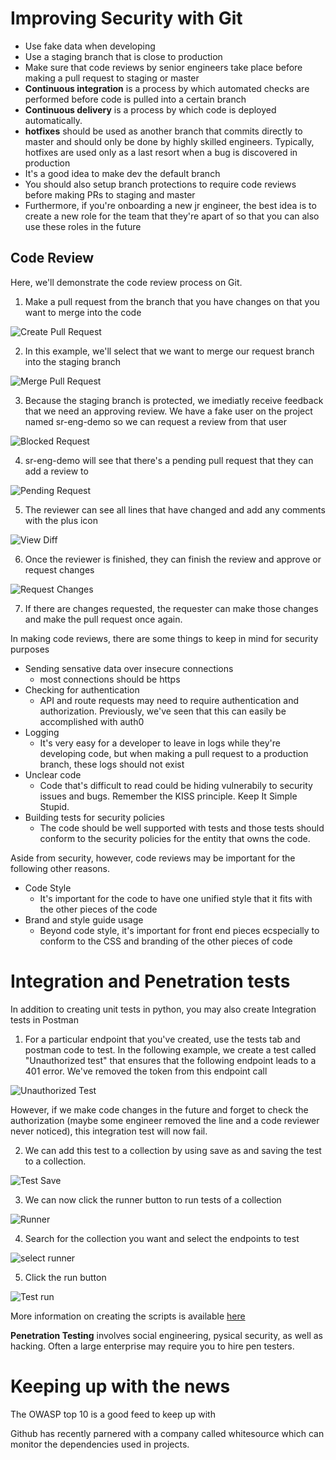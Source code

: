 # Improving Security with Git
* Use fake data when developing
* Use a staging branch that is close to production
* Make sure that code reviews by senior engineers take place before making a pull request to staging or master
* **Continuous integration** is a process by which automated checks are performed before code is pulled into a certain branch
* **Continuous delivery** is a process by which code is deployed automatically.
* **hotfixes** should be used as another branch that commits directly to master and should only be done by highly skilled engineers. Typically, hotfixes are used only as a last resort when a bug is discovered in production
* It's a good idea to make dev the default branch
* You should also setup branch protections to require code reviews before making PRs to staging and master
* Furthermore, if you're onboarding a new jr engineer, the best idea is to create a new role for the team that they're apart of so that you can also use these roles in the future

## Code Review

Here, we'll demonstrate the code review process on Git.

1. Make a pull request from the branch that you have changes on that you want to merge into the code

![Create Pull Request](../images/create_pull_request.png)

2. In this example, we'll select that we want to merge our request branch into the staging branch

![Merge Pull Request](../images/merge_pull_request.png)

3. Because the staging branch is protected, we imediatly receive feedback that we need an approving review. We have a fake user on the project named sr-eng-demo so we can request a review from that user

![Blocked Request](../images/requires_code_review.png)

4. sr-eng-demo  will see that there's a pending pull request that they can add a review to

![Pending Request](../images/requesting-review.png)

5. The reviewer can see all lines that have changed and add any comments with the plus icon

![View Diff](../images/pr_diff.png)

6. Once the reviewer is finished, they can finish the review and approve or request changes

![Request Changes](../images/request_changes.png)

7. If there are changes requested, the requester can make those changes and make the pull request once again.

In making code reviews, there are some things to keep in mind for security purposes

* Sending sensative data over insecure connections
    * most connections should be https
* Checking for authentication
    * API and route requests may need to require authentication and authorization. Previously, we've seen that this can easily be accomplished with auth0
* Logging
    * It's very easy for a developer to leave in logs while they're developing code, but when making a pull request to a production branch, these logs should not exist
* Unclear code
    * Code that's difficult to read could be hiding vulnerabily to security issues and bugs. Remember the KISS principle. Keep It Simple Stupid.
* Building tests for security policies
    * The code should be well supported with tests and those tests should conform to the security policies for the entity that owns the code.

Aside from security, however, code reviews may be important for the following other reasons.

* Code Style
    * It's important for the code to have one unified style that it fits with the other pieces of the code
* Brand and style guide usage
    * Beyond code style, it's important for front end pieces ecspecially to conform to the CSS and branding of the other pieces of code

# Integration and Penetration tests

In addition to creating unit tests in python, you may also create Integration tests in Postman

1. For a particular endpoint that you've created, use the tests tab and postman code to test. In the following example, we create a test called "Unauthorized test" that ensures that the following endpoint leads to a 401 error. We've removed the token from this endpoint call

![Unauthorized Test](../images/unauthorized_test.png)

However, if we make code changes in the future and forget to check the authorization (maybe some engineer removed the line and a code reviewer never noticed), this integration test will now fail.

2. We can add this test to a collection by using save as and saving the test to a collection.

![Test Save](../images/test-save.png)

3. We can now click the runner button to run tests of a collection

![Runner](../images/test-runner.png)

4. Search for the collection you want and select the endpoints to test

![select runner](../images/runner-test.png)

5. Click the run button

![Test run](../images/test-run.png)

More information on creating the scripts is available [here](https://learning.postman.com/docs/writing-scripts/test-scripts/)

**Penetration Testing** involves social engineering, pysical security, as well as hacking. Often a large enterprise may require you to hire pen testers.

# Keeping up with the news

The OWASP top 10 is a good feed to keep up with

Github has recently parnered with a company called whitesource which can monitor the dependencies used in projects.